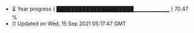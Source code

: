 - ⏳ Year progress { █████████████████████▁▁▁▁▁▁▁▁▁ } 70.47 %
- ⏰ Updated on Wed, 15 Sep 2021 05:17:47 GMT

